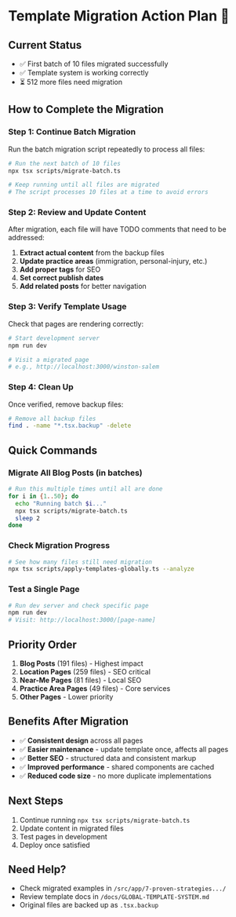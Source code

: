# Template Migration Action Plan 🚀

## Current Status

- ✅ First batch of 10 files migrated successfully
- ✅ Template system is working correctly
- ⏳ 512 more files need migration

## How to Complete the Migration

### Step 1: Continue Batch Migration

Run the batch migration script repeatedly to process all files:

```bash
# Run the next batch of 10 files
npx tsx scripts/migrate-batch.ts

# Keep running until all files are migrated
# The script processes 10 files at a time to avoid errors
```

### Step 2: Review and Update Content

After migration, each file will have TODO comments that need to be addressed:

1. **Extract actual content** from the backup files
2. **Update practice areas** (immigration, personal-injury, etc.)
3. **Add proper tags** for SEO
4. **Set correct publish dates**
5. **Add related posts** for better navigation

### Step 3: Verify Template Usage

Check that pages are rendering correctly:

```bash
# Start development server
npm run dev

# Visit a migrated page
# e.g., http://localhost:3000/winston-salem
```

### Step 4: Clean Up

Once verified, remove backup files:

```bash
# Remove all backup files
find . -name "*.tsx.backup" -delete
```

## Quick Commands

### Migrate All Blog Posts (in batches)

```bash
# Run this multiple times until all are done
for i in {1..50}; do
  echo "Running batch $i..."
  npx tsx scripts/migrate-batch.ts
  sleep 2
done
```

### Check Migration Progress

```bash
# See how many files still need migration
npx tsx scripts/apply-templates-globally.ts --analyze
```

### Test a Single Page

```bash
# Run dev server and check specific page
npm run dev
# Visit: http://localhost:3000/[page-name]
```

## Priority Order

1. **Blog Posts** (191 files) - Highest impact
2. **Location Pages** (259 files) - SEO critical
3. **Near-Me Pages** (81 files) - Local SEO
4. **Practice Area Pages** (49 files) - Core services
5. **Other Pages** - Lower priority

## Benefits After Migration

- ✅ **Consistent design** across all pages
- ✅ **Easier maintenance** - update template once, affects all pages
- ✅ **Better SEO** - structured data and consistent markup
- ✅ **Improved performance** - shared components are cached
- ✅ **Reduced code size** - no more duplicate implementations

## Next Steps

1. Continue running `npx tsx scripts/migrate-batch.ts`
2. Update content in migrated files
3. Test pages in development
4. Deploy once satisfied

## Need Help?

- Check migrated examples in `/src/app/7-proven-strategies.../`
- Review template docs in `/docs/GLOBAL-TEMPLATE-SYSTEM.md`
- Original files are backed up as `.tsx.backup`

